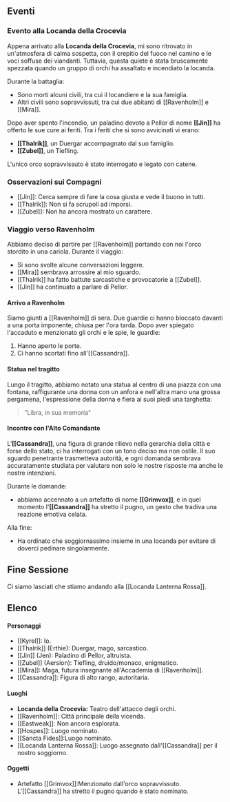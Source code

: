 ## Eventi

### Evento alla Locanda della Crocevia
Appena arrivato alla **Locanda della Crocevia**, mi sono ritrovato in un'atmosfera di calma sospetta, con il crepitio del fuoco nel camino e le voci soffuse dei viandanti. Tuttavia, questa quiete è stata bruscamente spezzata quando un gruppo di orchi ha assaltato e incendiato la locanda. 

Durante la battaglia:
- Sono morti alcuni civili, tra cui il locandiere e la sua famiglia.
- Altri civili sono sopravvissuti, tra cui due abitanti di [[Ravenholm]] e [[Mira]].

Dopo aver spento l'incendio, un paladino devoto a Pellor di nome **[[Jin]]** ha offerto le sue cure ai feriti. Tra i feriti che si sono avvicinati vi erano:
- **[[Thalrik]]**, un Duergar accompagnato dal suo famiglio.
- **[[Zubel]]**, un Tiefling.

L'unico orco sopravvissuto è stato interrogato e legato con catene.
### Osservazioni sui Compagni
- [[Jin]]: Cerca sempre di fare la cosa giusta e vede il buono in tutti.
- [[Thalrik]]: Non si fa scrupoli ad imporsi.
- [[Zubel]]: Non ha ancora mostrato un carattere.


### Viaggio verso Ravenholm
Abbiamo deciso di partire per [[Ravenholm]] portando con noi l'orco stordito in una cariola. Durante il viaggio:
- Si sono svolte alcune conversazioni leggere.
- [[Mira]] sembrava arrossire al mio sguardo.
- [[Thalrik]] ha fatto battute sarcastiche e provocatorie a [[Zubel]].
- [[Jin]] ha continuato a parlare di Pellor.

#### Arrivo a Ravenholm
Siamo giunti a [[Ravenholm]] di sera. Due guardie ci hanno bloccato davanti a una porta imponente, chiusa per l'ora tarda. Dopo aver spiegato l'accaduto e menzionato gli orchi e le spie, le guardie:

1. Hanno aperto le porte.
2. Ci hanno scortati fino all'[[Cassandra]].

#### Statua nel tragitto 
Lungo il tragitto, abbiamo notato una statua al centro di una piazza con una fontana, raffigurante una donna con un anfora e nell'altra mano una grossa pergamena, l'espressione della donna e fiera ai suoi piedi una targhetta:
> "Libra, in sua memoria"

#### Incontro con l'Alto Comandante
L'**[[Cassandra]]**, una figura di grande rilievo nella gerarchia della città e forse dello stato, ci ha interrogati con un tono deciso ma non ostile. Il suo sguardo penetrante trasmetteva autorità, e ogni domanda sembrava accuratamente studiata per valutare non solo le nostre risposte ma anche le nostre intenzioni.

Durante le domande:
- abbiamo accennato a un artefatto di nome **[[Grimvox]]**, e in quel momento l'**[[Cassandra]]** ha stretto il pugno, un gesto che tradiva una reazione emotiva celata.

Alla fine:
- Ha ordinato che soggiornassimo insieme in una locanda per evitare di doverci pedinare singolarmente.

## Fine Sessione
Ci siamo lasciati che stiamo andando alla [[Locanda Lanterna Rossa]].

## Elenco

#### Personaggi
- [[Kyrel]]: Io.
- [[Thalrik]] (Erthie): Duergar, mago, sarcastico.
- [[Jin]] (Jen): Paladino di Pellor, altruista.
- [[Zubel]] (Aersion): Tiefling, druido/monaco, enigmatico.
- [[Mira]]: Maga, futura insegnante all'Accademia di [[Ravenholm]].
- [[Cassandra]]: Figura di alto rango, autoritaria.

#### Luoghi
- **Locanda della Crocevia:** Teatro dell'attacco degli orchi.
- [[Ravenholm]]: Città principale della vicenda.
- [[Eastweak]]: Non ancora esplorata.
- [[Hospes]]: Luogo nominato.
- [[Sancta Fides]]:Luogo nominato.
- [[Locanda Lanterna Rossa]]: Luogo assegnato dall'[[Cassandra]] per il nostro soggiorno.

#### Oggetti
- Artefatto [[Grimvox]]:Menzionato dall'orco sopravvissuto. L'[[Cassandra]] ha stretto il pugno quando è stato nominato.


